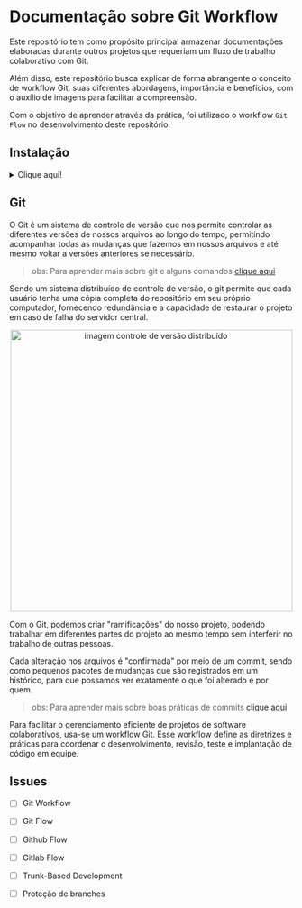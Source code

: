 # Documentação sobre Git Workflow

Este repositório tem como propósito principal armazenar documentações elaboradas durante outros projetos que requeriam um fluxo de trabalho colaborativo com Git.

Além disso, este repositório busca explicar de forma abrangente o conceito de workflow Git, suas diferentes abordagens, importância e benefícios, com o auxílio de imagens para facilitar a compreensão.

Com o objetivo de aprender através da prática, foi utilizado o workflow `Git Flow` no desenvolvimento deste repositório.

## Instalação
<details>
<summary>Clique aqui!</summary>
<p>
Para começar, clone o repositório do projeto em seu ambiente local. Siga a etapa abaixo:

* Abra o terminal na pasta onde deseja clonar o repositório.

* Clone o repositório para o seu ambiente local usando o seguinte comando:

```git
git clone https://github.com/JoaoLucasAssis/Git_Workflow.git
```

> obs: Certifique-se de ter o git instalado antes de executar o comando no terminal

* Execute o comando a seguir para buscar todas as branches do repositório remoto:

```git
git fetch --all
```

> obs: Para listar todas as branches, execute o comando:
>
> git branch -a

* Crie uma branch local baseada na branch remota `develop` com o seguinte comando:

```git
git checkout develop
```

Agora você está pronto para começar a trabalhar em sua nova branch!
</p>
</details>

## Git

O Git é um sistema de controle de versão que nos permite controlar as diferentes versões de nossos arquivos ao longo do tempo, permitindo acompanhar todas as mudanças que fazemos em nossos arquivos e até mesmo voltar a versões anteriores se necessário.
> obs: Para aprender mais sobre git e alguns comandos [clique aqui](https://github.com/JoaoLucasAssis/Git_GitHub)

Sendo um sistema distribuído de controle de versão, o git permite que cada usuário tenha uma cópia completa do repositório em seu próprio computador, fornecendo redundância e a capacidade de restaurar o projeto em caso de falha do servidor central.

<p align="center"><img  src="https://git-scm.com/book/en/v2/images/distributed.png" alt="imagem controle de versão distribuído" width="500px" height="500px"/></p>

Com o Git, podemos criar "ramificações" do nosso projeto, podendo trabalhar em diferentes partes do projeto ao mesmo tempo sem interferir no trabalho de outras pessoas. 

Cada alteração nos arquivos é "confirmada" por meio de um commit, sendo como pequenos pacotes de mudanças que são registrados em um histórico, para que possamos ver exatamente o que foi alterado e por quem.
> obs: Para aprender mais sobre boas práticas de commits [clique aqui](https://github.com/JoaoLucasAssis/Git_Workflow/blob/develop/commits.md)

Para facilitar o gerenciamento eficiente de projetos de software colaborativos, usa-se um workflow Git. Esse workflow define as diretrizes e práticas para coordenar o desenvolvimento, revisão, teste e implantação de código em equipe.

## Issues

- [ ] Git Workflow

- [ ] Git Flow

- [ ] Github Flow

- [ ] Gitlab Flow

- [ ] Trunk-Based Development

- [ ] Proteção de branches
